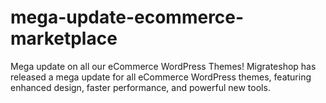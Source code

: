 # mega-update-ecommerce-marketplace
Mega update on all our eCommerce WordPress Themes! Migrateshop has released a mega update for all eCommerce WordPress themes, featuring enhanced design, faster performance, and powerful new tools.
